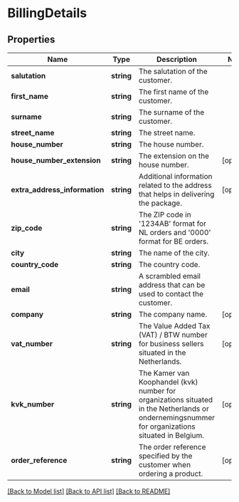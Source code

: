 # BillingDetails

## Properties
Name | Type | Description | Notes
------------ | ------------- | ------------- | -------------
**salutation** | **string** | The salutation of the customer. | 
**first_name** | **string** | The first name of the customer. | 
**surname** | **string** | The surname of the customer. | 
**street_name** | **string** | The street name. | 
**house_number** | **string** | The house number. | 
**house_number_extension** | **string** | The extension on the house number. | [optional] 
**extra_address_information** | **string** | Additional information related to the address that helps in delivering the package. | [optional] 
**zip_code** | **string** | The ZIP code in &#x27;1234AB&#x27; format for NL orders and &#x27;0000&#x27; format for BE orders. | 
**city** | **string** | The name of the city. | 
**country_code** | **string** | The country code. | 
**email** | **string** | A scrambled email address that can be used to contact the customer. | 
**company** | **string** | The company name. | [optional] 
**vat_number** | **string** | The Value Added Tax (VAT) / BTW number for business sellers situated in the Netherlands. | [optional] 
**kvk_number** | **string** | The Kamer van Koophandel (kvk) number for organizations situated in the Netherlands or ondernemingsnummer for organizations situated in Belgium. | [optional] 
**order_reference** | **string** | The order reference specified by the customer when ordering a product. | [optional] 

[[Back to Model list]](../../README.md#documentation-for-models) [[Back to API list]](../../README.md#documentation-for-api-endpoints) [[Back to README]](../../README.md)

